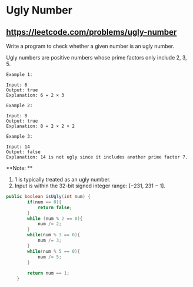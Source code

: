 # Ugly Number
## https://leetcode.com/problems/ugly-number

Write a program to check whether a given number is an ugly number.

Ugly numbers are positive numbers whose prime factors only include 2, 3, 5.
```
Example 1:

Input: 6
Output: true
Explanation: 6 = 2 × 3

Example 2:

Input: 8
Output: true
Explanation: 8 = 2 × 2 × 2

Example 3:

Input: 14
Output: false 
Explanation: 14 is not ugly since it includes another prime factor 7.
```

**Note: **

1. 1 is typically treated as an ugly number.
2. Input is within the 32-bit signed integer range: [−231,  231 − 1].

```java
public boolean isUgly(int num) {
        if(num == 0){
            return false;
        }
        while (num % 2 == 0){
            num /= 2;
        }
        while(num % 3 == 0){
            num /= 3;
        }
        while(num % 5 == 0){
            num /= 5;
        }
        
        return num == 1;
    }
```
